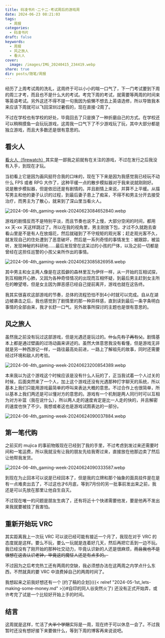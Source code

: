 ```yaml
---
title: 码凌书片·二十二·考试周后的游戏周
date: 2024-06-23 08:21:03
tags:
  - 周报
categories:
  - 码凌书片
draft: false
keywords:
  - 周报
  - 风之旅人
  - 看火人
cover:
  image: /images/IMG_20240415_234419.webp
share: true
dir: posts/随笔/周报
---
```


经历了上周考试周的洗礼，这周终于可以小小的喘一口气了，下一门考试要到下周的周三才考，而且也不是什么大的考试。考完下周的考试，就需要等两周的时间来等英语考试。另外这还不得不提一句我因为偷懒不想去上英语选修，所以导致我本来应该下周就可以飞回深圳过暑假的，现在直接-2周了。

不过在学校也有学校的好处，毕竟回去了只是换了一种折磨自己的方式。在学校还可以稍稍摸鱼一会玩玩游戏，这周我一口气下了不少游戏玩了玩，其中大部分都是独立游戏，而且大多数还是很有意思的。

## 看火人

[看火人（firewatch）](https://store.steampowered.com/app/383870/Firewatch/)其实是一部我之前就有在关注的游戏，不过在发行之后我没有入手，到现在才玩。

当初看上它是因为画风挺符合我的口味的，现在下下来是因为我感觉我已经玩不动什么 FPS 或者 RPG 大作了，这种平缓一点的散步模拟器对于我来说就刚刚好。说是散步模拟器，但是依旧还是有剧情的。并且剧情上来说，并算不上平缓。从描写男主和他的妻子认识的过程，到最后妻子患上了痴呆，不得不和男主分开去接受治疗，而男主为了散心，就来到了深山里当看火人。

![2024-06-4th_gaming-week-20240623084652840.webp](/images/2024-06-4th_gaming-week-20240623084652840.webp)

游戏的剧情反而不是特别平淡，而且节奏也说不上慢，大部分空闲的时间，都用 xx 天-xx 天这样跳过了。所以在我的视角里，男主刚放下包，才过不久就跑去查看山里是不是有人在放烟花，然后就碰到了不守规矩的观光客；赶走观光客不久，就发现自己的住处遭到了恶意破坏，然后是一系列奇怪的事情发生：被跟踪，被监听，发现神秘的科研地……最后发现曾在这呆过的小孩的尸体，以及之前一切都是曾经在这担任巡警的小孩父亲所作出的事情。

![2024-06-4th_gaming-week-20240623085826958.webp](/images/2024-06-4th_gaming-week-20240623085826958.webp)

其中男主和女主两人像是在这孤僻的森林里互为伊伴一样，从一开始的互相试探，到互相敞开心肺，又因为各种奇怪情况的出现而互相怀疑，到最后男主赶到女主所在的瞭望塔，但是女主因为罪恶感已经自己提前离开，游戏也就在这告终。

我其实很喜欢这部游戏的节奏，总体的流程恐怕不到4小时就可以完成。自从在湖边被袭击之后，我也感觉到了剧情里的那一种异样感，直到读到最后一条字条明白事情的全部由来，我才长舒一口气。另外故事所探讨的主题也是很有意思的。

## 风之旅人

虽然我之前没有玩过这部游戏，但是光遇还是玩过的。~~什么先有子再有父~~。剧情基本上都是通过壁画的过场动画来讲述的。虽然大体意思我没有看懂，但是游戏无非就是另一种西游记一样，一路往最高处前进，一路上了解祖先的故事，同时还需要经过环境和敌人的考验。

![2024-06-4th_gaming-week-20240623200854389.webp](/images/2024-06-4th_gaming-week-20240623200854389.webp)

本来我以为这个游戏这个时候应该是没有什么人玩的了，正当我试着一个人过关的时候，后面突然来了一个人，加上这个游戏还没有光遇那种打字聊天的系统，所以基本上我们只能用游戏最简单的呼叫来表达大概的意思。不过合作上也很简单，所以基本上我们两还是可以懂对方的意思的。游戏有一个机制是两人同行时可以互相为对方补篮（我在说什么），所以两人走的速度肯定是比一人走的快的，并且解密的速度也快了不少。我想或者这也是游戏试图表达的一部分。

![2024-06-4th_gaming-week-20240624090037884.webp](/images/2024-06-4th_gaming-week-20240624090037884.webp)

## 第一笔代购

之前买的 mujica 的事前物贩现在已经到了我的手里，不过考虑到发过来还需要时间和一笔运费，所以我就没有让我的朋友先给我寄过来，直接放在他那边卖了然后让他帮我发货。

![2024-06-4th_gaming-week-20240624090333587.webp](/images/2024-06-4th_gaming-week-20240624090333587.webp)

到现在为止回本可以说是已经回本了，但是我的立牌和那个抽象的面具挂件是在是有一点难卖出去了，不过这也才6月底，等到7月份的另一批事前发出来之前，我还是可以先放在那里让他自生自灭。

不过现在唯一的问题是朋友生病了，还有将近十个快递需要他发，要是他再不发出来我就要被挂了我害怕。

## 重新开始玩 VRC

其实距离我上一次玩 VRC 可以说已经可能有接近一个月了，我现在对于 VRC 的态度就是这样。要么不玩，要么一玩就是连着好几天，然后再把它丢到一边不玩。我已经没有了刚开始的那种社交动力，毕竟认识新的人还是很麻烦，~~而且我也不是很想在这去认识老钟，毕竟这的魔怔人还是有点多的。~~

不过因为之后考完热工还有两周的空缺，我必须想办法在这两周之内学点什么东西，不然就真的要 VRC 中浪费掉自己的两周时间了。

我想起来之前我好想还有一个 [约了稿的企划]({{< relref "2024-05-1st_lets-making-some-money.md" >}}#自印的同人谷突然火了) 还没有正式开始弄，或许考完了试是一个比较好开始上手的时间。

## 结言

这周就是这样，忙活了~~大半个学期~~实际是一周，现在终于可以休息一会了。不过我暂时还没有想好接下来要做什么，等到下周的博客再来说说吧。